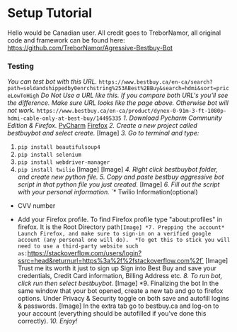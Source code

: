 # Setup Tutorial
Hello would be Canadian user. All credit goes to TreborNamor, all original code and framework can be found here:
https://github.com/TreborNamor/Agressive-Bestbuy-Bot
### Testing
*You can test bot with this URL.*
`https://www.bestbuy.ca/en-ca/search?path=soldandshippedby0enrchstring%253ABest%2BBuy&search=hdmi&sort=priceLowToHigh`
*Do Not Use a URL like this. If you compare both URL's you'll see the difference. Make sure URL looks like the page above. Otherwise bot will not work.*
`https://www.bestbuy.ca/en-ca/product/dynex-0-91m-3-ft-1080p-hdmi-cable-only-at-best-buy/14495335`
*1. Download Pycharm Community Edition & Firefox.*
[PyCharm](https://www.jetbrains.com/pycharm/download)
[Firefox](https://www.mozilla.org/en-US/firefox/new/)
*2. Create a new project called bestbuybot and select create.*
[Image]
*3. Go to terminal and type:*
  1. `pip install beautifulsoup4`
  2. `pip install selenium`
  3. `pip install webdriver-manager`
  4. `pip install twilio`
 [Image]
 [Image]
 *4. Right click bestbuybot folder, and create new python file.*
 *5. Copy and paste bestbuy aggressive bot script in that python file you just created.*
 [Image]
 *6. Fill out the script with your personal information.*
 `* Twilio Information(optional)

* CVV number

* Add your Firefox profile. To find Firefox profile type "about:profiles" in firefox. It is the Root Directory path`
[Image]
*7. Prepping the account*
Launch Firefox, and make sure to sign-in on a verified google account (any personal one will do). 
   *To get this to stick you will need to use a third-party website such as:
   `https://stackoverflow.com/users/login?ssrc=head&returnurl=https%3a%2f%2fstackoverflow.com%2f`
[Image]
Trust me its worth it just to sign up
Sign into Best Buy and save your credentials, Credit Card information, Billing Address etc. 
*8. To run bot, click run then select bestbuybot.*
[Image]
*9. Finalizing the bot
In the same window that your bot opened, create a new tab and go to firefox options. Under Privacy & Security toggle on both save and autofill logins & passwords.
[Image]
In the extra tab go to bestbuy.ca and log-on to your account (everything should be autofilled if you've done this correctly).
*10. Enjoy!*
